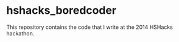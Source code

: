 hshacks_boredcoder
==================

This repository contains the code that I write at the 2014 HSHacks hackathon. 
